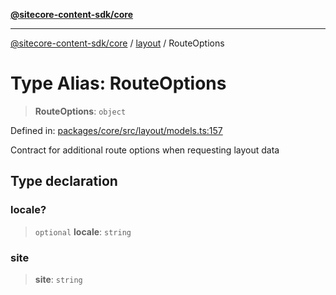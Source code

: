 [**@sitecore-content-sdk/core**](../../README.md)

***

[@sitecore-content-sdk/core](../../README.md) / [layout](../README.md) / RouteOptions

# Type Alias: RouteOptions

> **RouteOptions**: `object`

Defined in: [packages/core/src/layout/models.ts:157](https://github.com/Sitecore/xmc-jss-dev/blob/ee74fbe95e0fc8de46ce468c8a36831db55f7aeb/packages/core/src/layout/models.ts#L157)

Contract for additional route options when requesting layout data

## Type declaration

### locale?

> `optional` **locale**: `string`

### site

> **site**: `string`
